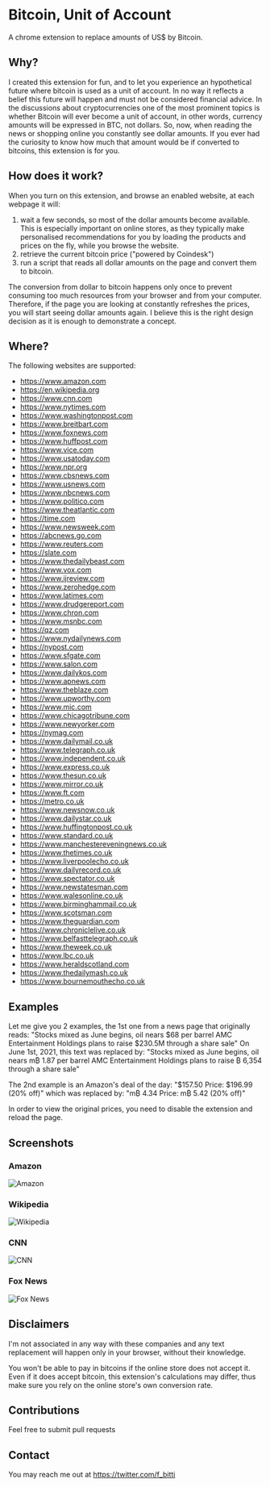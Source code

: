 # Bitcoin, Unit of Account
A chrome extension to replace amounts of US$ by Bitcoin.

## Why?
I created this extension for fun, and to let you experience an hypothetical future where bitcoin is used as a unit of account. In no way it reflects a belief this future will happen and must not be considered financial advice.
In the discussions about cryptocurrencies one of the most prominent topics is whether Bitcoin will ever become a unit of account, in other words, currency amounts will be expressed in BTC, not dollars.
So, now, when reading the news or shopping online you constantly see dollar amounts. If you ever had the curiosity to know how much that amount would be if converted to bitcoins, this extension is for you.

## How does it work?
When you turn on this extension, and browse an enabled website, at each webpage it will:
1. wait a few seconds, so most of the dollar amounts become available. This is especially important on online stores, as they typically make personalised recommendations for you by loading the products and prices on the fly, while you browse the website.
2. retrieve the current bitcoin price ("powered by Coindesk")
3. run a script that reads all dollar amounts on the page and convert them to bitcoin.
 
The conversion from dollar to bitcoin happens only once to prevent consuming too much resources from your browser and from your computer. Therefore, if the page you are looking at constantly refreshes the prices, you will start seeing dollar amounts again.  I believe this is the right design decision as it is enough to demonstrate a concept.

## Where?
The following websites are supported:
- https://www.amazon.com
- https://en.wikipedia.org
- https://www.cnn.com
- https://www.nytimes.com
- https://www.washingtonpost.com
- https://www.breitbart.com
- https://www.foxnews.com
- https://www.huffpost.com
- https://www.vice.com
- https://www.usatoday.com
- https://www.npr.org
- https://www.cbsnews.com
- https://www.usnews.com
- https://www.nbcnews.com
- https://www.politico.com
- https://www.theatlantic.com
- https://time.com
- https://www.newsweek.com
- https://abcnews.go.com
- https://www.reuters.com
- https://slate.com
- https://www.thedailybeast.com
- https://www.vox.com
- https://www.ijreview.com
- https://www.zerohedge.com
- https://www.latimes.com
- https://www.drudgereport.com
- https://www.chron.com
- https://www.msnbc.com
- https://qz.com
- https://www.nydailynews.com
- https://nypost.com
- https://www.sfgate.com
- https://www.salon.com
- https://www.dailykos.com
- https://www.apnews.com
- https://www.theblaze.com
- https://www.upworthy.com
- https://www.mic.com
- https://www.chicagotribune.com
- https://www.newyorker.com
- https://nymag.com
- https://www.dailymail.co.uk
- https://www.telegraph.co.uk
- https://www.independent.co.uk
- https://www.express.co.uk
- https://www.thesun.co.uk
- https://www.mirror.co.uk
- https://www.ft.com
- https://metro.co.uk
- https://www.newsnow.co.uk
- https://www.dailystar.co.uk
- https://www.huffingtonpost.co.uk
- https://www.standard.co.uk
- https://www.manchestereveningnews.co.uk
- https://www.thetimes.co.uk
- https://www.liverpoolecho.co.uk
- https://www.dailyrecord.co.uk
- https://www.spectator.co.uk
- https://www.newstatesman.com
- https://www.walesonline.co.uk
- https://www.birminghammail.co.uk
- https://www.scotsman.com
- https://www.theguardian.com
- https://www.chroniclelive.co.uk
- https://www.belfasttelegraph.co.uk
- https://www.theweek.co.uk
- https://www.lbc.co.uk
- https://www.heraldscotland.com
- https://www.thedailymash.co.uk
- https://www.bournemouthecho.co.uk

## Examples
Let me give you 2 examples, the 1st one from a news page that originally reads:
"Stocks mixed as June begins, oil nears $68 per barrel
AMC Entertainment Holdings plans to raise $230.5M through a share sale"
On June 1st, 2021, this text was replaced by:
"Stocks mixed as June begins, oil nears m₿ 1.87 per barrel
AMC Entertainment Holdings plans to raise ₿ 6,354 through a share sale"

The 2nd example is an Amazon's deal of the day:
"$157.50 Price:  $196.99  (20% off)"
which was replaced by:
"m₿ 4.34 Price:  m₿ 5.42  (20% off)"

In order to view the original prices, you need to disable the extension and reload the page.

## Screenshots
### Amazon
![Amazon](https://github.com/fbitti/bitcoin-unit-of-account/blob/d851ca16b8dbe503fb9b62b37b91503ab7c68da7/images/promo-screenshot-1.png)
### Wikipedia
![Wikipedia](https://github.com/fbitti/bitcoin-unit-of-account/blob/d851ca16b8dbe503fb9b62b37b91503ab7c68da7/images/promo-screenshot-4.png)
### CNN
![CNN](https://github.com/fbitti/bitcoin-unit-of-account/blob/d851ca16b8dbe503fb9b62b37b91503ab7c68da7/images/promo-screenshot-3.png)
### Fox News
![Fox News](https://github.com/fbitti/bitcoin-unit-of-account/blob/d851ca16b8dbe503fb9b62b37b91503ab7c68da7/images/promo-screenshot-2.png)

## Disclaimers
I'm not associated in any way with these companies and any text replacement will happen only in your browser, without their knowledge.

You won't be able to pay in bitcoins if the online store does not accept it. Even if it does accept bitcoin, this extension's calculations may differ, thus make sure you rely on the online store's own conversion rate.

## Contributions
Feel free to submit pull requests

## Contact
You may reach me out at https://twitter.com/f_bitti